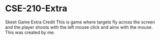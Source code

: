 # CSE-210-Extra
Skeet Game Extra Credit
This is game where targets fly across the screen and the player shoots with the left mouse click and aims with the mouse.
This was created by me.
